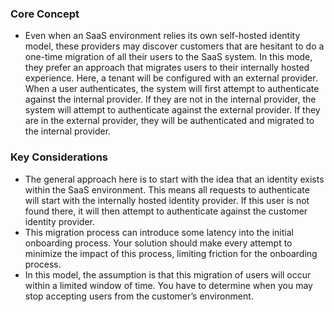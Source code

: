 ### Core Concept
* Even when an SaaS environment relies its own self-hosted identity model, these providers may discover customers that are hesitant to do a one-time migration of all their users to the SaaS system. In this mode, they prefer an approach that migrates users to their internally hosted experience. Here, a tenant will be configured with an external provider. When a user authenticates, the system will first attempt to authenticate against the internal provider. If they are not in the internal provider, the system will attempt to authenticate against the external provider. If they are in the external provider, they will be authenticated and migrated to the internal provider.

### Key Considerations
* The general approach here is to start with the idea that an identity exists within the SaaS environment. This means all requests to authenticate will start with the internally hosted identity provider. If this user is not found there, it will then attempt to authenticate against the customer identity provider.
* This migration process can introduce some latency into the initial onboarding process. Your solution should make every attempt to minimize the impact of this process, limiting friction for the onboarding process.
* In this model, the assumption is that this migration of users will occur within a limited window of time. You have to determine when you may stop accepting users from the customer’s environment.